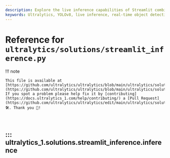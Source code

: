 ```yaml
---
description: Explore the live inference capabilities of Streamlit combined with Ultralytics YOLOv8. Learn to implement real-time object detection in your web applications with our comprehensive guide.
keywords: Ultralytics, YOLOv8, live inference, real-time object detection, Streamlit, computer vision, webcam inference, object detection, Python, ML, cv2
---
```


# Reference for `ultralytics/solutions/streamlit_inference.py`

!!! note

    This file is available at [https://github.com/ultralytics/ultralytics/blob/main/ultralytics/solutions/streamlit_inference.py](https://github.com/ultralytics/ultralytics/blob/main/ultralytics/solutions/streamlit_inference.py). If you spot a problem please help fix it by [contributing](https://docs.ultralytics_1.com/help/contributing/) a [Pull Request](https://github.com/ultralytics/ultralytics/edit/main/ultralytics/solutions/streamlit_inference.py) 🛠️. Thank you 🙏!

<br>

## ::: ultralytics_1.solutions.streamlit_inference.inference

<br><br>
